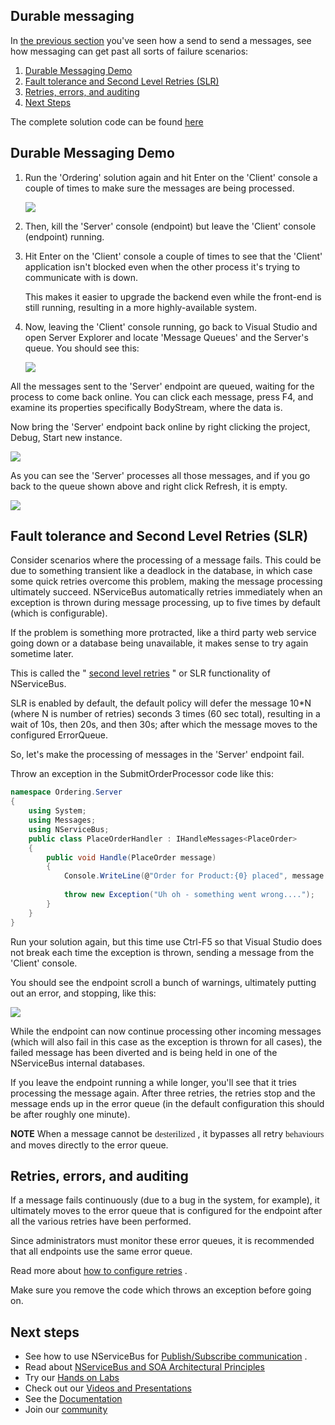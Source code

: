 <!--
title: "NServiceBus Step by Step Guide - Fault Tolerance - code first"
tags: ""
summary: "Durable messaging-----------------"
-->

Durable messaging
-----------------

In [the previous section](NServiceBus-Step-by-Step-Guide.md) you've seen how a send to send a messages, see how messaging can get past all sorts of failure scenarios:

1.  [Durable Messaging Demo](#Demo)
2.  [Fault tolerance and Second Level Retries (SLR)](#Fault)
3.  [Retries, errors, and auditing](#AuditAndError)
4.  [Next Steps](#Next)

The complete solution code can be found
[here](https://github.com/sfarmar/Samples/tree/master/Ordering)

<a id="Demo" name="Demo"> </a>

Durable Messaging Demo
----------------------

1.  Run the 'Ordering' solution again and hit Enter on the 'Client'
    console a couple of times to make sure the messages are being
    processed.


    [![](https://liveparticularwebstr.blob.core.windows.net/media/Default/images/documentation/GettingStartedCoding/run_2.png)](https://liveparticularwebstr.blob.core.windows.net/media/Default/images/documentation/GettingStartedCoding/run_2.png)
2.  Then, kill the 'Server' console (endpoint) but leave the 'Client'
    console (endpoint) running.
3.  Hit Enter on the 'Client' console a couple of times to see that the
    'Client' application isn't blocked even when the other process it's
    trying to communicate with is down.

     This makes it easier to upgrade the backend even while the
    front-end is still running, resulting in a more highly-available
    system.
4.  Now, leaving the 'Client' console running, go back to Visual Studio
    and open Server Explorer and locate 'Message Queues' and the
    Server's queue. You should see this:


    [![](https://liveparticularwebstr.blob.core.windows.net/media/Default/images/documentation/GettingStartedCoding_fault/001_fault.png)](https://liveparticularwebstr.blob.core.windows.net/media/Default/images/documentation/GettingStartedCoding_fault/001_fault.png)

All the messages sent to the 'Server' endpoint are queued, waiting for the process to come back online. You can click each message, press F4, and examine its properties specifically BodyStream, where the data is.

Now bring the 'Server' endpoint back online by right clicking the project, Debug, Start new instance.


[![](https://liveparticularwebstr.blob.core.windows.net/media/Default/images/documentation/GettingStartedCoding_fault/002_fault.png)](https://liveparticularwebstr.blob.core.windows.net/media/Default/images/documentation/GettingStartedCoding_fault/002_fault.png)

As you can see the 'Server' processes all those messages, and if you go back to the queue shown above and right click Refresh, it is empty.


[![](https://liveparticularwebstr.blob.core.windows.net/media/Default/images/documentation/GettingStartedCoding_fault/003_fault.png)](https://liveparticularwebstr.blob.core.windows.net/media/Default/images/documentation/GettingStartedCoding_fault/003_fault.png)

<a id="Fault" name="Fault"> </a>

Fault tolerance and Second Level Retries (SLR)
----------------------------------------------

Consider scenarios where the processing of a message fails. This could be due to something transient like a deadlock in the database, in which case some quick retries overcome this problem, making the message processing ultimately succeed. NServiceBus automatically retries immediately when an exception is thrown during message processing, up to five times by default (which is configurable).

If the problem is something more protracted, like a third party web service going down or a database being unavailable, it makes sense to try again sometime later.

This is called the " [second level retries](second-level-retries.md) " or SLR functionality of NServiceBus.

SLR is enabled by default, the default policy will defer the message
10\*N (where N is number of retries) seconds 3 times (60 sec total), resulting in a wait of 10s, then 20s, and then 30s; after which the message moves to the configured ErrorQueue.


So, let's make the processing of messages in the 'Server' endpoint fail.

Throw an exception in the SubmitOrderProcessor code like this:



```C#
namespace Ordering.Server
{
    using System;
    using Messages;
    using NServiceBus;
    public class PlaceOrderHandler : IHandleMessages<PlaceOrder>
    {
        public void Handle(PlaceOrder message)
        {
            Console.WriteLine(@"Order for Product:{0} placed", message.Product);
            
            throw new Exception("Uh oh - something went wrong....");
        }
    }
}
```



Run your solution again, but this time use Ctrl-F5 so that Visual Studio does not break each time the exception is thrown, sending a message from the 'Client' console.

You should see the endpoint scroll a bunch of warnings, ultimately putting out an error, and stopping, like this:




[![](https://liveparticularwebstr.blob.core.windows.net/media/Default/images/documentation/GettingStartedCoding_fault/004_fault.png)](https://liveparticularwebstr.blob.core.windows.net/media/Default/images/documentation/GettingStartedCoding_fault/004_fault.png)

While the endpoint can now continue processing other incoming messages
(which will also fail in this case as the exception is thrown for all cases), the failed message has been diverted and is being held in one of the NServiceBus internal databases.

If you leave the endpoint running a while longer, you'll see that it tries processing the message again. After three retries, the retries stop and the message ends up in the error queue (in the default configuration this should be after roughly one minute).

**NOTE** When a message cannot be
<span style="font-size: 10.5pt; line-height: 115%; font-family: Regular, serif;">desterilized</span>
, it bypasses all retry
<span style="font-size: 10.5pt; line-height: 115%; font-family: Regular, serif;">behaviours
</span> and moves directly to the error queue.

<a id="AuditAndError" name="AuditAndError"> </a>

Retries, errors, and auditing
-----------------------------

If a message fails continuously (due to a bug in the system, for example), it ultimately moves to the error queue that is configured for the endpoint after all the various retries have been performed.

Since administrators must monitor these error queues, it is recommended that all endpoints use the same error queue.

Read more about [how to configure retries](second-level-retries.md) .

Make sure you remove the code which throws an exception before going on.

<a id="Next" name="Next"> </a>

Next steps
----------

-   See how to use NServiceBus for [Publish/Subscribe
    communication](nservicebus-step-by-step-publish-subscribe-communication-code-first.md)
    .
-   Read about [NServiceBus and SOA Architectural
    Principles](architectural-principles.md)
-   Try our [Hands on Labs](http://particular.net/HandsOnLabs)
-   Check out our [Videos and
    Presentations](http://particular.net/Videos-and-Presentations)
-   See the
    [Documentation](http://particular.net/documentation/NServiceBus)
-   Join our [community](http://particular.net/DiscussionGroup)


